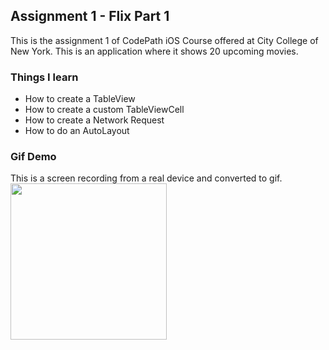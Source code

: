 ## Assignment 1 - Flix Part 1 

This is the assignment 1 of CodePath iOS Course offered at City College of New York. This is an application where it shows 20 upcoming movies. 

### Things I learn 
- How to create a TableView
- How to create a custom TableViewCell 
- How to create a Network Request
- How to do an AutoLayout

### Gif Demo
This is a screen recording from a real device and converted to gif.  
<img src="https://github.com/MyatThuKo/CodePath-iOS-Course/blob/main/Assignments/Assignment_1/Flix/flix_assignment1.gif" width="250">
